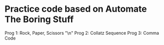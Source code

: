 # Practice code based on Automate The Boring Stuff
Prog 1: Rock, Paper, Scissors "\n"
Prog 2: Collatz Sequence
Prog 3: Comma Code
